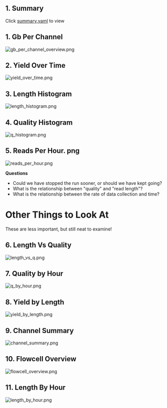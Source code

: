 
## 1. Summary

  Click [summary.yaml](./bgaud_nano/summary.yaml) to view

## 1. Gb Per Channel
![gb_per_channel_overview.png](./bgaud_nano/gb_per_channel_overview.png)

## 2. Yield Over Time
![yield_over_time.png](./bgaud_nano/yield_over_time.png)

## 3. Length Histogram
![length_histogram.png](./bgaud_nano/length_histogram.png)

## 4. Quality Histogram
![q_histogram.png](./bgaud_nano/q_histogram.png)

## 5. Reads Per Hour. png
![reads_per_hour.png](./bgaud_nano/reads_per_hour.png)

**Questions**
+ Could we have stopped the run sooner, or should we have kept going?
+ What is the relationship between "quality" and "read length"?
+ What is the relationship between the rate of data collection and time?

# Other Things to Look At
These are less important, but still neat to examine!

## 6. Length Vs Quality
![length_vs_q.png](./bgaud_nano/length_vs_q.png)

## 7. Quality by Hour
![q_by_hour.png](./bgaud_nano/q_by_hour.png)

## 8. Yield by Length
![yield_by_length.png](./bgaud_nano/yield_by_length.png)

## 9. Channel Summary
![channel_summary.png](./bgaud_nano/channel_summary.png)

## 10. Flowcell Overview
![flowcell_overview.png](./bgaud_nano/flowcell_overview.png)

## 11. Length By Hour
![length_by_hour.png](./bgaud_nano/length_by_hour.png)
